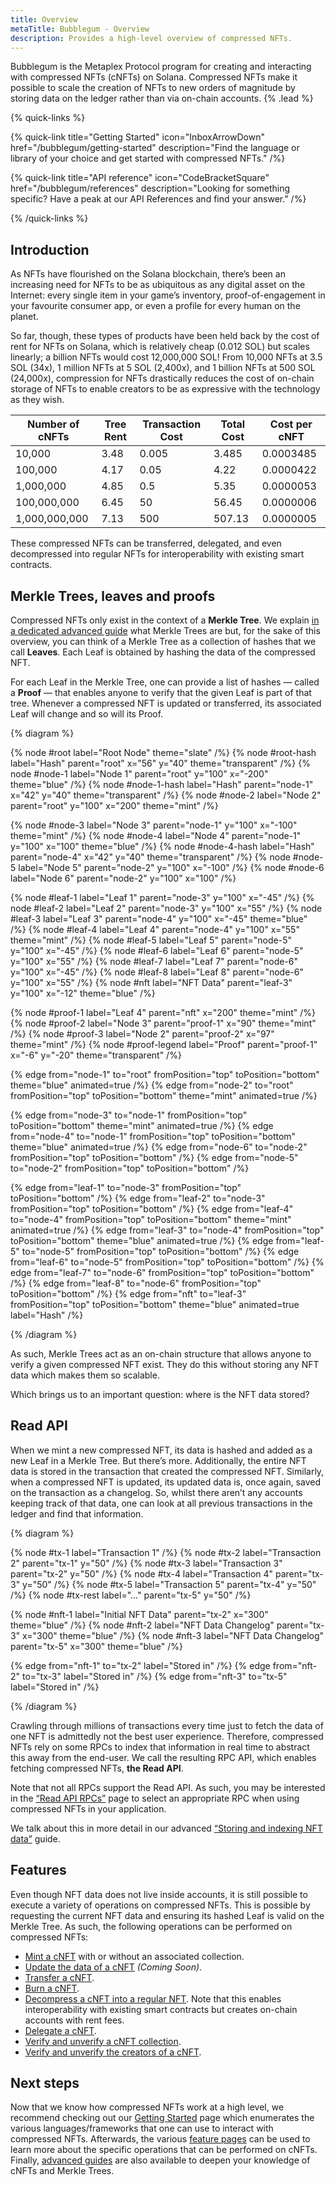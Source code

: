 ```yaml
---
title: Overview
metaTitle: Bubblegum - Overview
description: Provides a high-level overview of compressed NFTs.
---
```


Bubblegum is the Metaplex Protocol program for creating and interacting with compressed NFTs (cNFTs) on Solana. Compressed NFTs make it possible to scale the creation of NFTs to new orders of magnitude by storing data on the ledger rather than via on-chain accounts. {% .lead %}

{% quick-links %}

{% quick-link title="Getting Started" icon="InboxArrowDown" href="/bubblegum/getting-started" description="Find the language or library of your choice and get started with compressed NFTs." /%}

{% quick-link title="API reference" icon="CodeBracketSquare" href="/bubblegum/references" description="Looking for something specific? Have a peak at our API References and find your answer." /%}

{% /quick-links %}

## Introduction

As NFTs have flourished on the Solana blockchain, there’s been an increasing need for NFTs to be as ubiquitous as any digital asset on the Internet: every single item in your game’s inventory, proof-of-engagement in your favourite consumer app, or even a profile for every human on the planet.

So far, though, these types of products have been held back by the cost of rent for NFTs on Solana, which is relatively cheap (0.012 SOL) but scales linearly; a billion NFTs would cost 12,000,000 SOL! From 10,000 NFTs at 3.5 SOL (34x), 1 million NFTs at 5 SOL (2,400x), and 1 billion NFTs at 500 SOL (24,000x), compression for NFTs drastically reduces the cost of on-chain storage of NFTs to enable creators to be as expressive with the technology as they wish.

| Number of cNFTs | Tree Rent | Transaction Cost | Total Cost | Cost per cNFT |
| --------------- | --------- | ---------------- | ---------- | ------------- |
| 10,000          | 3.48      | 0.005            | 3.485      | 0.0003485     |
| 100,000         | 4.17      | 0.05             | 4.22       | 0.0000422     |
| 1,000,000       | 4.85      | 0.5              | 5.35       | 0.0000053     |
| 100,000,000     | 6.45      | 50               | 56.45      | 0.0000006     |
| 1,000,000,000   | 7.13      | 500              | 507.13     | 0.0000005     |

These compressed NFTs can be transferred, delegated, and even decompressed into regular NFTs for interoperability with existing smart contracts.

## Merkle Trees, leaves and proofs

Compressed NFTs only exist in the context of a **Merkle Tree**. We explain [in a dedicated advanced guide](/bubblegum/concurrent-merkle-trees) what Merkle Trees are but, for the sake of this overview, you can think of a Merkle Tree as a collection of hashes that we call **Leaves**. Each Leaf is obtained by hashing the data of the compressed NFT.

For each Leaf in the Merkle Tree, one can provide a list of hashes — called a **Proof** — that enables anyone to verify that the given Leaf is part of that tree. Whenever a compressed NFT is updated or transferred, its associated Leaf will change and so will its Proof.

{% diagram %}

{% node #root label="Root Node" theme="slate" /%}
{% node #root-hash label="Hash" parent="root" x="56" y="40" theme="transparent" /%}
{% node #node-1 label="Node 1" parent="root" y="100" x="-200" theme="blue" /%}
{% node #node-1-hash label="Hash" parent="node-1" x="42" y="40" theme="transparent" /%}
{% node #node-2 label="Node 2" parent="root" y="100" x="200" theme="mint" /%}

{% node #node-3 label="Node 3" parent="node-1" y="100" x="-100" theme="mint" /%}
{% node #node-4 label="Node 4" parent="node-1" y="100" x="100" theme="blue" /%}
{% node #node-4-hash label="Hash" parent="node-4" x="42" y="40" theme="transparent" /%}
{% node #node-5 label="Node 5" parent="node-2" y="100" x="-100" /%}
{% node #node-6 label="Node 6" parent="node-2" y="100" x="100" /%}

{% node #leaf-1 label="Leaf 1" parent="node-3" y="100" x="-45" /%}
{% node #leaf-2 label="Leaf 2" parent="node-3" y="100" x="55" /%}
{% node #leaf-3 label="Leaf 3" parent="node-4" y="100" x="-45" theme="blue" /%}
{% node #leaf-4 label="Leaf 4" parent="node-4" y="100" x="55" theme="mint" /%}
{% node #leaf-5 label="Leaf 5" parent="node-5" y="100" x="-45" /%}
{% node #leaf-6 label="Leaf 6" parent="node-5" y="100" x="55" /%}
{% node #leaf-7 label="Leaf 7" parent="node-6" y="100" x="-45" /%}
{% node #leaf-8 label="Leaf 8" parent="node-6" y="100" x="55" /%}
{% node #nft label="NFT Data" parent="leaf-3" y="100" x="-12" theme="blue" /%}

{% node #proof-1 label="Leaf 4" parent="nft" x="200" theme="mint" /%}
{% node #proof-2 label="Node 3" parent="proof-1" x="90" theme="mint" /%}
{% node #proof-3 label="Node 2" parent="proof-2" x="97" theme="mint" /%}
{% node #proof-legend label="Proof" parent="proof-1" x="-6" y="-20" theme="transparent" /%}

{% edge from="node-1" to="root" fromPosition="top" toPosition="bottom" theme="blue" animated=true /%}
{% edge from="node-2" to="root" fromPosition="top" toPosition="bottom" theme="mint" animated=true /%}

{% edge from="node-3" to="node-1" fromPosition="top" toPosition="bottom" theme="mint" animated=true /%}
{% edge from="node-4" to="node-1" fromPosition="top" toPosition="bottom" theme="blue" animated=true /%}
{% edge from="node-6" to="node-2" fromPosition="top" toPosition="bottom" /%}
{% edge from="node-5" to="node-2" fromPosition="top" toPosition="bottom" /%}

{% edge from="leaf-1" to="node-3" fromPosition="top" toPosition="bottom" /%}
{% edge from="leaf-2" to="node-3" fromPosition="top" toPosition="bottom" /%}
{% edge from="leaf-4" to="node-4" fromPosition="top" toPosition="bottom" theme="mint" animated=true /%}
{% edge from="leaf-3" to="node-4" fromPosition="top" toPosition="bottom" theme="blue" animated=true /%}
{% edge from="leaf-5" to="node-5" fromPosition="top" toPosition="bottom" /%}
{% edge from="leaf-6" to="node-5" fromPosition="top" toPosition="bottom" /%}
{% edge from="leaf-7" to="node-6" fromPosition="top" toPosition="bottom" /%}
{% edge from="leaf-8" to="node-6" fromPosition="top" toPosition="bottom" /%}
{% edge from="nft" to="leaf-3" fromPosition="top" toPosition="bottom" theme="blue" animated=true label="Hash" /%}

{% /diagram %}

As such, Merkle Trees act as an on-chain structure that allows anyone to verify a given compressed NFT exist. They do this without storing any NFT data which makes them so scalable.

Which brings us to an important question: where is the NFT data stored?

## Read API

When we mint a new compressed NFT, its data is hashed and added as a new Leaf in a Merkle Tree. But there’s more. Additionally, the entire NFT data is stored in the transaction that created the compressed NFT. Similarly, when a compressed NFT is updated, its updated data is, once again, saved on the transaction as a changelog. So, whilst there aren’t any accounts keeping track of that data, one can look at all previous transactions in the ledger and find that information.

{% diagram %}

{% node #tx-1 label="Transaction 1" /%}
{% node #tx-2 label="Transaction 2" parent="tx-1" y="50" /%}
{% node #tx-3 label="Transaction 3" parent="tx-2" y="50" /%}
{% node #tx-4 label="Transaction 4" parent="tx-3" y="50" /%}
{% node #tx-5 label="Transaction 5" parent="tx-4" y="50" /%}
{% node #tx-rest label="..." parent="tx-5" y="50" /%}

{% node #nft-1 label="Initial NFT Data" parent="tx-2" x="300" theme="blue" /%}
{% node #nft-2 label="NFT Data Changelog" parent="tx-3" x="300" theme="blue" /%}
{% node #nft-3 label="NFT Data Changelog" parent="tx-5" x="300" theme="blue" /%}

{% edge from="nft-1" to="tx-2" label="Stored in" /%}
{% edge from="nft-2" to="tx-3" label="Stored in" /%}
{% edge from="nft-3" to="tx-5" label="Stored in" /%}

{% /diagram %}

Crawling through millions of transactions every time just to fetch the data of one NFT is admittedly not the best user experience. Therefore, compressed NFTs rely on some RPCs to index that information in real time to abstract this away from the end-user. We call the resulting RPC API, which enables fetching compressed NFTs, **the Read API**.

Note that not all RPCs support the Read API. As such, you may be interested in the [“Read API RPCs”](/bubblegum/rpcs) page to select an appropriate RPC when using compressed NFTs in your application.

We talk about this in more detail in our advanced [“Storing and indexing NFT data”](/bubblegum/stored-nft-data) guide.

## Features

Even though NFT data does not live inside accounts, it is still possible to execute a variety of operations on compressed NFTs. This is possible by requesting the current NFT data and ensuring its hashed Leaf is valid on the Merkle Tree. As such, the following operations can be performed on compressed NFTs:

- [Mint a cNFT](/bubblegum/mint-cnfts) with or without an associated collection.
- [Update the data of a cNFT](/bubblegum/update-cnfts) _(Coming Soon)_.
- [Transfer a cNFT](/bubblegum/transfer-cnfts).
- [Burn a cNFT](/bubblegum/burn-cnfts).
- [Decompress a cNFT into a regular NFT](/bubblegum/decompress-cnfts). Note that this enables interoperability with existing smart contracts but creates on-chain accounts with rent fees.
- [Delegate a cNFT](/bubblegum/delegate-cnfts).
- [Verify and unverify a cNFT collection](/bubblegum/verify-collections).
- [Verify and unverify the creators of a cNFT](/bubblegum/verify-creators).

## Next steps

Now that we know how compressed NFTs work at a high level, we recommend checking out our [Getting Started](/bubblegum/getting-started) page which enumerates the various languages/frameworks that one can use to interact with compressed NFTs. Afterwards, the various [feature pages](/bubblegum/create-trees) can be used to learn more about the specific operations that can be performed on cNFTs. Finally, [advanced guides](/bubblegum/concurrent-merkle-trees) are also available to deepen your knowledge of cNFTs and Merkle Trees.
